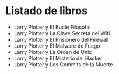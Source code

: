 # Listado de libros

- Larry Plotter y El Bucle Filosofal
- Larry Plotter y La Clave Secreta del Wifi
- Larry Plotter y El Prisionero del Firewall
- Larry Plotter y El Malware de Fuego
- Larry Plotter y La Orden de Unix
- Larry Plotter y El Misterio del Hacker
- Larry Plotter y Los Commits de la Muerte
